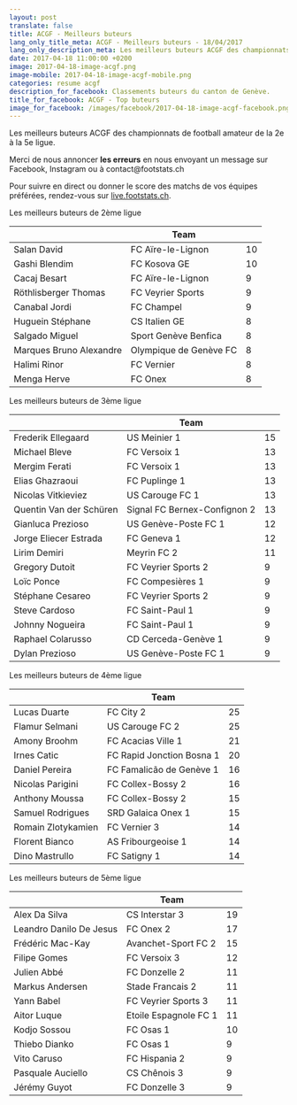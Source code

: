 ```yaml
---
layout: post
translate: false
title: ACGF - Meilleurs buteurs
lang_only_title_meta: ACGF - Meilleurs buteurs - 18/04/2017
lang_only_description_meta: Les meilleurs buteurs ACGF des championnats de football amateur de la 2e à la 5e ligue - 18/04/2017
date: 2017-04-18 11:00:00 +0200
image: 2017-04-18-image-acgf.png
image-mobile: 2017-04-18-image-acgf-mobile.png
categories: resume acgf
description_for_facebook: Classements buteurs du canton de Genève.
title_for_facebook: ACGF - Top buteurs
image_for_facebook: /images/facebook/2017-04-18-image-acgf-facebook.png
---
```

<p>Les meilleurs buteurs ACGF des championnats de football amateur de la 2e à la 5e ligue.</p>
<p>Merci de nous annoncer <b>les erreurs</b> en nous envoyant un message sur Facebook, Instagram ou à contact@footstats.ch</p>
<p>Pour suivre en direct ou donner le score des matchs de vos équipes préférées, rendez-vous sur <a href='http://live.footstats.ch'>live.footstats.ch</a>.</p>

<p>Les meilleurs buteurs de 2ème ligue</p><table class="table"><thead><tr><th><i class="fa fa-male"></i></th><th>Team</th><th><i class="fa fa-futbol-o"></i></th></tr></thead><tbody><tr><td>Salan David</td><td>FC Aïre-le-Lignon</td><td>10</td></tr><tr><td>Gashi Blendim</td><td>FC Kosova GE</td><td>10</td></tr><tr><td>Cacaj Besart</td><td>FC Aïre-le-Lignon</td><td>9</td></tr><tr><td>Röthlisberger Thomas</td><td>FC Veyrier Sports</td><td>9</td></tr><tr><td>Canabal Jordi</td><td>FC Champel</td><td>9</td></tr><tr><td>Huguein Stéphane</td><td>CS Italien GE</td><td>8</td></tr><tr><td>Salgado Miguel</td><td>Sport Genève Benfica</td><td>8</td></tr><tr><td>Marques Bruno Alexandre</td><td>Olympique de Genève FC</td><td>8</td></tr><tr><td>Halimi Rinor</td><td>FC Vernier</td><td>8</td></tr><tr><td>Menga Herve</td><td>FC Onex</td><td>8</td></tr></tbody></table><p>Les meilleurs buteurs de 3ème ligue</p><table class="table"><thead><tr><th><i class="fa fa-male"></i></th><th>Team</th><th><i class="fa fa-futbol-o"></i></th></tr></thead><tbody><tr><td>Frederik Ellegaard</td><td>US Meinier 1</td><td>15</td></tr><tr><td>Michael Bleve</td><td>FC Versoix 1</td><td>13</td></tr><tr><td>Mergim Ferati</td><td>FC Versoix 1</td><td>13</td></tr><tr><td>Elias Ghazraoui</td><td>FC Puplinge 1</td><td>13</td></tr><tr><td>Nicolas Vitkieviez</td><td>US Carouge FC 1</td><td>13</td></tr><tr><td>Quentin Van der Schüren</td><td>Signal FC Bernex-Confignon 2</td><td>13</td></tr><tr><td>Gianluca Prezioso</td><td>US Genève-Poste FC 1</td><td>12</td></tr><tr><td>Jorge Eliecer Estrada</td><td>FC Geneva 1</td><td>12</td></tr><tr><td>Lirim Demiri</td><td>Meyrin FC 2</td><td>11</td></tr><tr><td>Gregory Dutoit</td><td>FC Veyrier Sports 2</td><td>9</td></tr><tr><td>Loïc Ponce</td><td>FC Compesières 1</td><td>9</td></tr><tr><td>Stéphane Cesareo</td><td>FC Veyrier Sports 2</td><td>9</td></tr><tr><td>Steve Cardoso</td><td>FC Saint-Paul 1</td><td>9</td></tr><tr><td>Johnny Nogueira</td><td>FC Saint-Paul 1</td><td>9</td></tr><tr><td>Raphael Colarusso</td><td>CD Cerceda-Genève 1</td><td>9</td></tr><tr><td>Dylan Prezioso</td><td>US Genève-Poste FC 1</td><td>9</td></tr></tbody></table><p>Les meilleurs buteurs de 4ème ligue</p><table class="table"><thead><tr><th><i class="fa fa-male"></i></th><th>Team</th><th><i class="fa fa-futbol-o"></i></th></tr></thead><tbody><tr><td>Lucas Duarte</td><td>FC City 2</td><td>25</td></tr><tr><td>Flamur Selmani</td><td>US Carouge FC 2</td><td>25</td></tr><tr><td>Amony Broohm</td><td>FC Acacias Ville 1</td><td>21</td></tr><tr><td>Irnes Catic</td><td>FC Rapid Jonction Bosna 1</td><td>20</td></tr><tr><td>Daniel Pereira</td><td>FC Famalicão de Genève 1</td><td>16</td></tr><tr><td>Nicolas Parigini</td><td>FC Collex-Bossy 2</td><td>16</td></tr><tr><td>Anthony Moussa</td><td>FC Collex-Bossy 2</td><td>15</td></tr><tr><td>Samuel Rodrigues</td><td>SRD Galaica Onex 1</td><td>15</td></tr><tr><td>Romain Zlotykamien</td><td>FC Vernier 3</td><td>14</td></tr><tr><td>Florent Bianco</td><td>AS Fribourgeoise 1</td><td>14</td></tr><tr><td>Dino Mastrullo</td><td>FC Satigny 1</td><td>14</td></tr></tbody></table><p>Les meilleurs buteurs de 5ème ligue</p><table class="table"><thead><tr><th><i class="fa fa-male"></i></th><th>Team</th><th><i class="fa fa-futbol-o"></i></th></tr></thead><tbody><tr><td>Alex Da Silva</td><td>CS Interstar  3</td><td>19</td></tr><tr><td>Leandro Danilo De Jesus</td><td>FC Onex 2</td><td>17</td></tr><tr><td>Frédéric Mac-Kay</td><td>Avanchet-Sport FC 2</td><td>15</td></tr><tr><td>Filipe Gomes</td><td>FC Versoix 3</td><td>12</td></tr><tr><td>Julien Abbé</td><td>FC Donzelle 2</td><td>11</td></tr><tr><td>Markus Andersen</td><td>Stade Francais 2</td><td>11</td></tr><tr><td>Yann Babel</td><td>FC Veyrier Sports 3</td><td>11</td></tr><tr><td>Aitor Luque</td><td>Etoile Espagnole FC 1</td><td>11</td></tr><tr><td>Kodjo Sossou</td><td>FC Osas 1</td><td>10</td></tr><tr><td>Thiebo Dianko</td><td>FC Osas 1</td><td>9</td></tr><tr><td>Vito Caruso</td><td>FC Hispania 2</td><td>9</td></tr><tr><td>Pasquale Auciello</td><td>CS Chênois 3</td><td>9</td></tr><tr><td>Jérémy Guyot</td><td>FC Donzelle 3</td><td>9</td></tr></tbody></table>